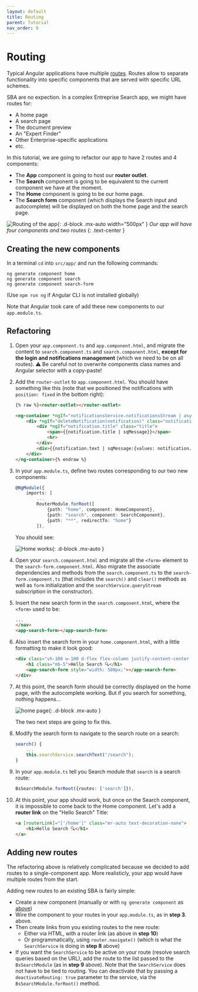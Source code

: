 ```yaml
---
layout: default
title: Routing
parent: Tutorial
nav_order: 9
---
```


# Routing

Typical Angular applications have multiple [routes](https://angular.io/guide/router). Routes allow to separate functionality into specific components that are served with specific URL schemes.

SBA are no expection. In a complex Entreprise Search app, we might have routes for:
- A home page
- A search page
- The document preview
- An "Expert Finder"
- Other Enterprise-specific applications
- etc.

In this tutorial, we are going to refactor our app to have 2 routes and 4 components:
- The **App** component is going to host our **router outlet**.
- The **Search** component is going to be equivalent to the current component we have at the moment.
- The **Home** component is going to be our home page.
- The **Search form** component (which displays the Search input and autocomplete) will be displayed on both the home page and the search page.

![Routing of the app]({{site.baseurl}}/assets/tutorial/routing.png){: .d-block .mx-auto width="500px" }
*Our app will have four components and two routes*
{: .text-center }

## Creating the new components

In a terminal `cd` into `src/app/` and run the following commands:

    ng generate component home
    ng generate component search
    ng generate component search-form

(Use `npm run ng` if Angular CLI is not installed globally)

Note that Angular took care of add these new components to our `app.module.ts`.

## Refactoring

1. Open your `app.component.ts` and `app.component.html`, and migrate the content to `search.component.ts` and `search.component.html`, **except for the login and notifications management** (which we need to be on all routes). ⚠️ Be careful not to overwrite components class names and Angular selector with a copy-paste!

2. Add the `router-outlet` to `app.component.html`. You should have something like this (note that we positioned the notifications with `position: fixed` in the bottom right):

    ```html
    {% raw %}<router-outlet></router-outlet>

    <ng-container *ngIf="notificationsService.notificationsStream | async as notification">
        <div *ngIf="deleteNotification(notification)" class="notification position-fixed" style="bottom: 5px; right: 5px; width: 500px">
            <div *ngIf="notification.title" class="title">
                <span>{{notification.title | sqMessage}}</span>
                <hr>
            </div>
            <div>{{notification.text | sqMessage:{values: notification.params} }}</div>
        </div>
    </ng-container>{% endraw %}
    ```

3. In your `app.module.ts`, define two routes corresponding to our two new components:

    ```ts
    @NgModule({
        imports: [
            ...
            RouterModule.forRoot([
                {path: "home", component: HomeComponent},
                {path: "search", component: SearchComponent},
                {path: "**", redirectTo: "home"}
            ]),
    ```

    You should see:

    ![Home works]({{site.baseurl}}/assets/tutorial/home-works.png){: .d-block .mx-auto }

4. Open your `search.component.html` and migrate all the `<form>` element to the `search-form.component.html`. Also migrate the associate dependencies and methods from the `search.component.ts` to the `search-form.component.ts` (that includes the `search()` and `clear()` methods as well as `form` initialization and the `searchService.queryStream` subscription in the constructor).

5. Insert the new search form in the `search.component.html`, where the `<form>` used to be:

    ```html
    ...
    </nav>
    <app-search-form></app-search-form>
    ```

6. Also insert the search form in your `home.component.html`, with a little formatting to make it look good:

    ```html
    <div class="vh-100 w-100 d-flex flex-column justify-content-center align-items-center">
        <h1 class="mb-5">Hello Search 🔍</h1>
        <app-search-form style="width: 500px;"></app-search-form>
    </div>
    ```

7. At this point, the search form should be correctly displayed on the home page, with the autocomplete working. But if you search for something, nothing happens...

    ![home page]({{site.baseurl}}/assets/tutorial/home-page.png){: .d-block .mx-auto }

    The two next steps are going to fix this.

8. Modify the search form to navigate to the search route on a search:

    ```ts
    search() {
        ...
        this.searchService.searchText("/search");
    }
    ```

9. In your `app.module.ts` tell you Search module that `search` is a search route:

    ```ts
    BsSearchModule.forRoot({routes: ['search']}),
    ```

10. At this point, your app should work, but once on the Search component, it is impossible to come back to the Home component. Let's add a **router link** on the "Hello Search" Title:

    ```html
    <a [routerLink]="['/home']" class="mr-auto text-decoration-none">
        <h1>Hello Search 🔍</h1>
    </a>
    ```

## Adding new routes

The refactoring above is relatively complicated because we decided to add routes to a single-component app. More realisticly, your app would have multiple routes from the start.

Adding new routes to an existing SBA is fairly simple:
- Create a new component (manually or with `ng generate component` as [above](#creating-the-new-components))
- Wire the component to your routes in your `app.module.ts`, as in **step 3**. above.
- Then create links from you existing routes to the new route:
  - Either via HTML, with a router link (as above in **step 10**)
  - Or programmatically, using `router.navigate()` (which is what the `SearchService` is doing in **step 8** above)
- If you want the `SearchService` to be active on your route (resolve search queries based on the URL), add the route to the list passed to the `BsSearchModule` (as in **step 9** above). Note that the `SearchService` does not have to be tied to routing. You can deactivate that by passing a `deactivateRouting: true` parameter to the service, via the `BsSearchModule.forRoot()` method.